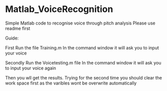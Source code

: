 # Matlab_VoiceRecognition
Simple Matlab code to recognise voice through pitch analysis
Please use readme first


Guide:

First Run the file Training.m
In the command window it will ask you to input your voice

Secondly Run the Voicetesting.m file
In the command window it will ask you to input your voice again

Then you wll get the results.
Trying for the second time you should clear the work space first as the varibles wont be overwrite automatically
